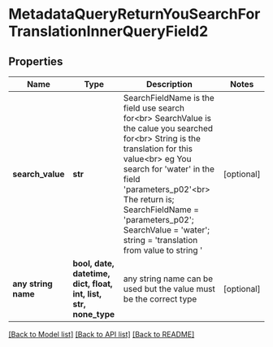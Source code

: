 # MetadataQueryReturnYouSearchForTranslationInnerQueryField2


## Properties
Name | Type | Description | Notes
------------ | ------------- | ------------- | -------------
**search_value** | **str** |      SearchFieldName is the field use search for&lt;br&gt;     SearchValue is the calue you searched for&lt;br&gt;     String is the translation for this value&lt;br&gt;     eg You search for &#39;water&#39; in the field &#39;parameters_p02&#39;&lt;br&gt;     The return is; SearchFieldName &#x3D; &#39;parameters_p02&#39;; SearchValue &#x3D; &#39;water&#39;; string &#x3D; &#39;translation from value to string &#39;      | [optional] 
**any string name** | **bool, date, datetime, dict, float, int, list, str, none_type** | any string name can be used but the value must be the correct type | [optional]

[[Back to Model list]](../README.md#documentation-for-models) [[Back to API list]](../README.md#documentation-for-api-endpoints) [[Back to README]](../README.md)


